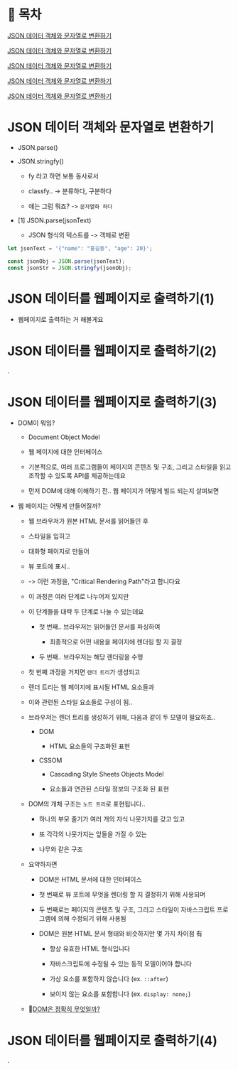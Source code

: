 # 📖 목차

[JSON 데이터 객체와 문자열로 변환하기](#json-데이터-객체와-문자열로-변환하기)

[JSON 데이터 객체와 문자열로 변환하기](#json-데이터-객체와-문자열로-변환하기1)

[JSON 데이터 객체와 문자열로 변환하기](#json-데이터-객체와-문자열로-변환하기2)

[JSON 데이터 객체와 문자열로 변환하기](#json-데이터-객체와-문자열로-변환하기3)

[JSON 데이터 객체와 문자열로 변환하기](#json-데이터-객체와-문자열로-변환하기4)

# JSON 데이터 객체와 문자열로 변환하기

- JSON.parse()

- JSON.stringfy()
    
    - fy 라고 하면 보통 동사로서

    - classfy.. -> 분류하다, 구분하다

    - 얘는 그럼 뭐죠? -> `문자열화 하다`

- [1] JSON.parse(jsonText)

    - JSON 형식의 텍스트를 -> 객체로 변환

```js
let jsonText = '{"name": "홍길동", "age": 20}';

const jsonObj = JSON.parse(jsonText);
const jsonStr = JSON.stringfy(jsonObj);
```

# JSON 데이터를 웹페이지로 출력하기(1)

- 웹페이지로 출력하는 거 해볼게요

# JSON 데이터를 웹페이지로 출력하기(2)

.

# JSON 데이터를 웹페이지로 출력하기(3)

- DOM이 뭐임?

    - Document Object Model

    - 웹 페이지에 대한 인터페이스

    - 기본적으로, 여러 프로그램들이 페이지의 콘텐츠 및 구조, 그리고 스타일을 읽고 조작할 수 있도록 API를 제공하는데요

    - 먼저 DOM에 대해 이해하기 전.. 웹 페이지가 어떻게 빌드 되는지 살펴보면

- 웹 페이지는 어떻게 만들어질까?

    - 웹 브라우저가 원본 HTML 문서를 읽어들인 후

    - 스타일을 입히고

    - 대화형 페이지로 만들어

    - 뷰 포트에 표시..

    - -> 이런 과정을, "Critical Rendering Path"라고 합니다요

    - 이 과정은 여러 단계로 나누어져 있지만

    - 이 단계들을 대략 두 단계로 나눌 수 있는데요

        - 첫 번째.. 브라우저는 읽어들인 문서를 파싱하여

            - 최종적으로 어떤 내용을 페이지에 렌더링 할 지 결정

        - 두 번째.. 브라우저는 해당 렌더링을 수행
    
    - 첫 번째 과정을 거치면 `렌더 트리`가 생성되고

    - 렌더 트리는 웹 페이지에 표시될 HTML 요소들과

    - 이와 관련된 스타일 요소들로 구성이 됨..

    - 브라우저는 렌더 트리를 생성하기 위해, 다음과 같이 두 모델이 필요하죠..

        - DOM

            - HTML 요소들의 구조화된 표현

        - CSSOM

            - Cascading Style Sheets Objects Model

            - 요소들과 연관된 스타일 정보의 구조화 된 표현
    
    - DOM의 개체 구조는 `노드 트리`로 표현됩니다..

        - 하나의 부모 줄기가 여러 개의 자식 나뭇가지를 갖고 있고

        - 또 각각의 나뭇가지는 잎들을 가질 수 있는

        - 나무와 같은 구조

    - 요약하자면

        - DOM은 HTML 문서에 대한 인터페이스

        - 첫 번째로 뷰 포트에 무엇을 렌더링 할 지 결정하기 위해 사용되며

        - 두 번째로는 페이지의 콘텐츠 및 구조, 그리고 스타일이 자바스크립트 프로그램에 의해 수정되기 위해 사용됨

        - DOM은 원본 HTML 문서 형태와 비슷하지만 몇 가지 차이점 有

            - 항상 유효한 HTML 형식입니다

            - 자바스크립트에 수정될 수 있는 동적 모델이어야 합니다

            - 가상 요소를 포함하지 않습니다 (ex. `::after`)

            - 보이지 않는 요소를 포함합니다 (ex. `display: none;`)
    
    - 🔗[DOM은 정확히 무엇일까?](https://wit.nts-corp.com/2019/02/14/5522)

# JSON 데이터를 웹페이지로 출력하기(4)

.